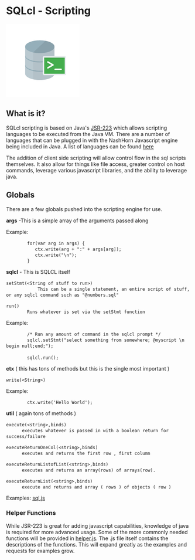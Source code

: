 # SQLcl - Scripting

![SQLcl logo](images/sql-command-line-200.png)


## What is it?

SQLcl scripting is based on Java's [JSR-223](https://jcp.org/aboutJava/communityprocess/final/jsr223/index.html) which allows scripting languages to be executed from the Java VM.  There are a number of languages that can be plugged in with the NashHorn Javascript engine being included in Java.  A list of languages can be found [here](https://en.wikipedia.org/wiki/List_of_JVM_languages)

The addition of client side scripting will allow control flow in the sql scripts themselves.  It also allow for things like file access, greater control on host commands, leverage various javascript libraries, and the ability to leverage java.

## Globals

There are a few globals pushed into the scripting engine for use.

**args** -This is a simple array of the arguments passed along

Example:

~~~	
		for(var arg in args) {
		   ctx.write(arg + ":" + args[arg]);
		   ctx.write("\n");
		}
~~~

 **sqlcl** - This is SQLCL itself
 
~~~
setStmt(<String of stuff to run>)
			This can be a single statement, an entire script of stuff, or any sqlcl command such as "@numbers.sql"
~~~

~~~			
run() 
		Runs whatever is set via the setStmt function
~~~

Example:

~~~		
		/* Run any amount of command in the sqlcl prompt */
		sqlcl.setStmt("select something from somewhere; @myscript \n begin null;end;");

		sqlcl.run();
~~~

   **ctx** ( this has tons of methods but this is the single most important )

~~~
write(<String>)
~~~
Example:

~~~		
		ctx.write('Hello World');
~~~

   **util** ( again tons of methods ) 
   
~~~
execute(<string>,binds)
      executes whatever is passed in with a boolean return for success/failure
~~~                   
~~~
executeReturnOneCol(<string>,binds)
      executes and returns the first row , first column
~~~

~~~
executeReturnListofList(<string>,binds)
      executes and returns an array(rows) of arrays(row).  
~~~
~~~                   
executeReturnList(<string>,binds)
      execute and returns and array ( rows ) of objects ( row )
~~~       

Examples:  [sql.js](https://github.com/oracle/Oracle_DB_Tools/blob/master/sqlcl/examples/sql.js)

### Helper Functions

While JSR-223 is great for adding javascript capabilities, knowledge of java is required for more advanced usage. Some of the more commonly needed functions will be provided in [helper.js](https://github.com/oracle/Oracle_DB_Tools/blob/master/sqlcl/lib/helpers.js).  The .js file itself contains the descriptions of the functions.  This will expand greatly as the examples and requests for examples grow.


